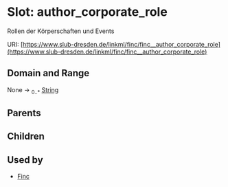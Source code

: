 
# Slot: author_corporate_role

Rollen der Körperschaften und Events

URI: [https://www.slub-dresden.de/linkml/finc/finc__author_corporate_role](https://www.slub-dresden.de/linkml/finc/finc__author_corporate_role)


## Domain and Range

None &#8594;  <sub>0..\*</sub> [String](types/String.md)

## Parents


## Children


## Used by

 * [Finc](Finc.md)
